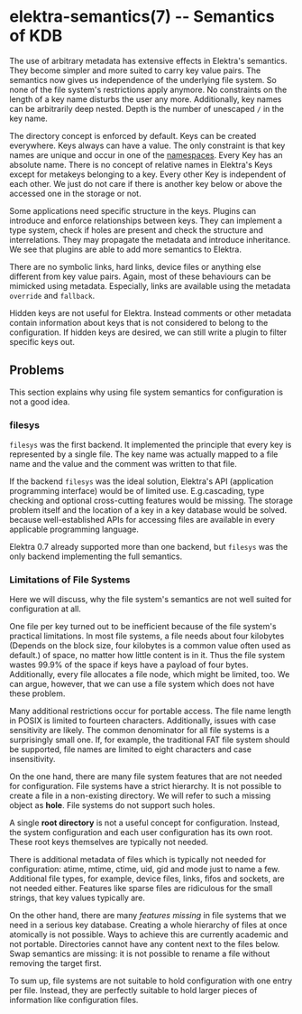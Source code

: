 elektra-semantics(7) -- Semantics of KDB
========================================

The use of arbitrary metadata has extensive effects in Elektra's
semantics. They become simpler and more suited to carry key value pairs.
The semantics now gives us independence of the underlying file system.
So none of the file system's restrictions apply anymore.  No constraints
on the length of a key name disturbs the user any more.  Additionally,
key names can be arbitrarily deep nested. Depth is the number
of unescaped `/` in the key name.

The directory concept is enforced by default.  Keys can be created
everywhere.  Keys always can have a value.  The only constraint is
that key names are unique and occur in one of the
[namespaces](elektra-namespaces.md).
Every Key has an absolute name. There is no concept of relative names in
Elektra's Keys except for metakeys belonging to a key.  Every other Key is independent
of each other.  We just do not care if there is another key below or
above the accessed one in the storage or not.

Some applications need specific structure in the keys.  Plugins can
introduce and enforce relationships between keys.  They can implement
a type system, check if holes are present and check the structure
and interrelations.  They may propagate the metadata and introduce
inheritance.  We see that plugins are able to add more semantics to
Elektra.

There are no symbolic links, hard links, device files or anything else
different from key value pairs. Again, most of these behaviours can be
mimicked using metadata. Especially, links are available using the metadata
`override` and `fallback`.

Hidden keys are not useful for Elektra.  Instead comments or other
metadata contain information about keys that is not considered to belong
to the configuration.  If hidden keys are desired, we can still write
a plugin to filter specific keys out.



## Problems

This section explains why using file system semantics for configuration
is not a good idea.

### filesys

`filesys` was the first backend.  It implemented the principle that
every key is represented by a single file.  The key name was actually
mapped to a file name and the value and the comment was written to
that file.

If the backend `filesys` was the ideal solution, Elektra's
API (application programming interface) would be of limited
use. E.g.cascading, type checking and
optional cross-cutting features would be missing.  The storage problem
itself and the location of a key in a key database would be solved.
because well-established APIs for accessing files are available in every
applicable programming language.

Elektra 0.7 already supported more than one backend, but `filesys`
was the only backend implementing the full semantics.

### Limitations of File Systems

Here we will discuss, why the file system's semantics are not
well suited for configuration at all.

One file per key turned out to be inefficient because of the file system's
practical limitations.  In most file systems, a file needs about four
kilobytes (Depends on the block size, four kilobytes is a common
value often used as default.) of space, no matter how little content is
in it.  Thus the file system wastes 99.9% of the space if keys have a
payload of four bytes. Additionally, every file allocates a file node,
which might be limited, too. We can argue, however, that we can use a file
system which does not have these problem.

Many additional restrictions occur for portable access.  The file name
length in POSIX is limited to fourteen characters.  Additionally, issues
with case sensitivity are likely.  The  common denominator for all file
systems is a surprisingly small one.  If, for example, the traditional
FAT file system should be supported, file names are limited to eight
characters and case insensitivity.

On the one hand, there are many file system features that are
not needed for configuration.  File systems have a strict hierarchy.
It is not possible to create a
file in a non-existing directory.  We will refer to such a missing object
as **hole**.  File systems do not support such holes.

A single **root directory** is not a useful
concept for configuration.  Instead, the system configuration and each
user configuration has its own root.  These root keys themselves are
typically not needed.

There is additional
metadata of files which is typically not needed for configuration: atime,
mtime, ctime, uid, gid and mode just to name a few.  Additional file
types, for example, device files, links, fifos and sockets,
are not needed either.  Features like sparse files are ridiculous for
the small strings, that key values typically are.

On the other hand, there are many *features missing* in file systems
that we need in a serious key database.  Creating a whole hierarchy
of files at once atomically is not possible. Ways to achieve this are
currently academic and not portable.  Directories cannot
have any content next to the files below.  Swap semantics are missing:
it is not possible to rename a file without removing the target first.

To sum up, file systems are not suitable to
hold configuration with one entry per file.  Instead, they are perfectly
suitable to hold larger pieces of information like configuration files.
